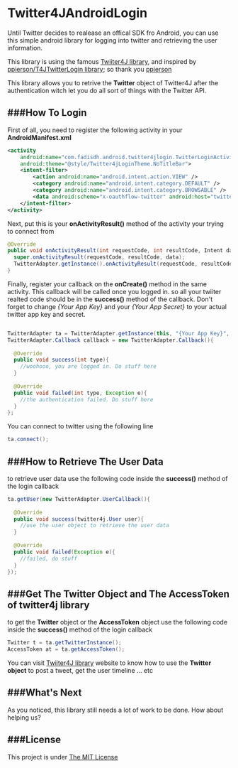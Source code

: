 Twitter4JAndroidLogin
=====================

Until Twitter decides to realease an offical SDK fro Android, you can use this simple android library for logging into twitter and retrieving the user information.

This library is using the famous [Twiiter4J library](http://twitter4j.org/en/), and inspired by [ppierson/T4JTwitterLogin library](https://github.com/ppierson/T4JTwitterLogin); so thank you [ppierson](https://github.com/ppierson)

This library allows you to retrive the **Twitter** object of Twitter4J after the authentication witch let you do all sort of things with the Twitter API.


###How To Login
--------------------

First of all, you need to register the following activity in your **AndroidManifest.xml**
```xml
<activity
	android:name="com.fadisdh.android.twitter4jlogin.TwitterLoginActivity"
	android:theme="@style/Twitter4jLoginTheme.NoTitleBar">
	<intent-filter>
	    <action android:name="android.intent.action.VIEW" />
	    <category android:name="android.intent.category.DEFAULT" />
	    <category android:name="android.intent.category.BROWSABLE" />
	    <data android:scheme="x-oauthflow-twitter" android:host="twitterlogin"/>
	</intent-filter>
</activity>
```

Next, put this is your **onActivityResult()** method of the activity your trying to connect from
```java
@Override
public void onActivityResult(int requestCode, int resultCode, Intent data) {
  super.onActivityResult(requestCode, resultCode, data);
  TwitterAdapter.getInstance().onActivityResult(requestCode, resultCode, data);
}
```

Finally, register your callback on the **onCreate()** method in the same activity. This callback will be called once you logged in. so all your twiiter realted code should be in the **success()** method of the callback.
Don't forget to change *{Your App Key}* and your *{Your App Secret}* to your actual twitter app key and secret.
```java

TwitterAdapter ta = TwitterAdapter.getInstance(this, "{Your App Key}", "{Your App Secret}");
TwitterAdapter.Callback callback = new TwitterAdapter.Callback(){
 
  @Override
  public void success(int type){
    //woohooo, you are logged in. Do stuff here 
  }
  
  @Override
  public void failed(int type, Exception e){
    //the authentication failed. Do stuff here
  }
};
```

You can connect to twitter using the following line
```java
ta.connect();
```


###How to Retrieve The User Data
--------------------

to retrieve user data use the following code inside the **success()** method of the login callback
```java
ta.getUser(new TwitterAdapter.UserCallback(){
  
  @Override
  public void success(twitter4j.User user){
    //use the user object to retrieve the user data
  }
  
  @Override
  public void failed(Exception e){
    //failed, do stuff
  }
});
```


###Get The Twitter Object and The AccessToken of twitter4j library
--------------------

to get the **Twitter** object or the **AccessToken** object use the following code inside the **success()** method of the login callback
```java
Twitter t = ta.getTwitterInstance();
AccessToken at = ta.getAccessToken();
```
You can visit [Twiiter4J library](http://twitter4j.org/en/) website to know how to use the **Twitter object** to post a tweet, get the user timeline ... etc


###What's Next
--------------------

As you noticed, this library still needs a lot of work to be done. How about helping us?

###License
--------------------
This project is under [The MIT License](https://github.com/fadisdh/Twitter4JAndroidLogin/blob/master/LICENSE)
